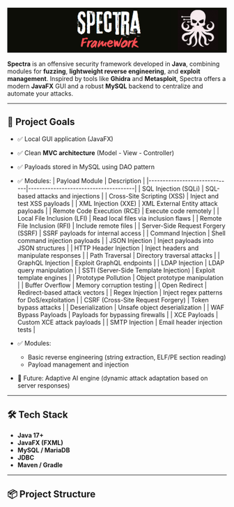

![Spectra Logo](./Spectrall.PNG)

**Spectra** is an offensive security framework developed in **Java**, combining modules for **fuzzing**, **lightweight reverse engineering**, and **exploit management**. Inspired by tools like **Ghidra** and **Metasploit**, Spectra offers a modern **JavaFX** GUI and a robust **MySQL** backend to centralize and automate your attacks.

---

## 🎯 Project Goals

- ✅ Local GUI application (JavaFX)
- ✅ Clean **MVC architecture** (Model - View - Controller)
- ✅ Payloads stored in MySQL using DAO pattern
- ✅ Modules:
| Payload Module               | Description                          |
|------------------------------|--------------------------------------|
| SQL Injection (SQLi)         | SQL-based attacks and injections     |
| Cross-Site Scripting (XSS)   | Inject and test XSS payloads         |
| XML Injection (XXE)          | XML External Entity attack payloads  |
| Remote Code Execution (RCE)  | Execute code remotely                |
| Local File Inclusion (LFI)   | Read local files via inclusion flaws |
| Remote File Inclusion (RFI)  | Include remote files                 |
| Server-Side Request Forgery (SSRF) | SSRF payloads for internal access |
| Command Injection            | Shell command injection payloads     |
| JSON Injection               | Inject payloads into JSON structures |
| HTTP Header Injection        | Inject headers and manipulate responses |
| Path Traversal               | Directory traversal attacks          |
| GraphQL Injection            | Exploit GraphQL endpoints            |
| LDAP Injection               | LDAP query manipulation              |
| SSTI (Server-Side Template Injection) | Exploit template engines         |
| Prototype Pollution          | Object prototype manipulation        |
| Buffer Overflow              | Memory corruption testing            |
| Open Redirect                | Redirect-based attack vectors        |
| Regex Injection              | Inject regex patterns for DoS/exploitation |
| CSRF (Cross-Site Request Forgery) | Token bypass attacks               |
| Deserialization              | Unsafe object deserialization        |
| WAF Bypass Payloads          | Payloads for bypassing firewalls     |
| XCE Payloads                 | Custom XCE attack payloads           |
| SMTP Injection               | Email header injection tests         |


- ✅ Modules:
  - Basic reverse engineering (string extraction, ELF/PE section reading)
  - Payload management and injection
- 🚧 Future: Adaptive AI engine (dynamic attack adaptation based on server responses)

---

## 🛠️ Tech Stack

- **Java 17+**  
- **JavaFX (FXML)**  
- **MySQL / MariaDB**  
- **JDBC**  
- **Maven / Gradle**

---

## 📦 Project Structure


